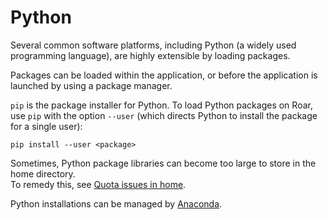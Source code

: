 # Python

Several common software platforms, 
including Python (a widely used programming language), 
are highly extensible by loading packages.

Packages can be loaded within the application,
or before the application is launched by using a package manager.

`pip` is the package installer for Python.
To load Python packages on Roar, use `pip` with the option `--user`
(which directs Python to install the package for a single user):

```
pip install --user <package>
```

Sometimes, Python package libraries can become too large to store in the home directory.   
To remedy this, see [Quota issues in home](../file-system/file-storage.md/#quota-issues-in-home).

Python installations can be managed by [Anaconda](./anaconda.md/#anaconda).
